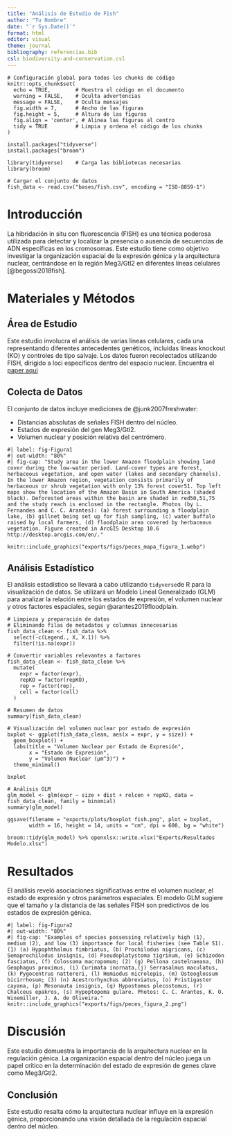 ```yaml
---
title: "Análisis de Estudio de Fish"
author: "Tu Nombre"
date: "`r Sys.Date()`"
format: html
editor: visual
theme: journal
bibliography: referencias.bib
csl: biodiversity-and-conservation.csl
---
```


```{r setup, include=FALSE}
# Configuración global para todos los chunks de código
knitr::opts_chunk$set(
  echo = TRUE,        # Muestra el código en el documento
  warning = FALSE,    # Oculta advertencias
  message = FALSE,    # Oculta mensajes
  fig.width = 7,      # Ancho de las figuras
  fig.height = 5,     # Altura de las figuras
  fig.align = 'center', # Alinea las figuras al centro
  tidy = TRUE         # Limpia y ordena el código de los chunks
)
```

```{r instalaciones no se ejecuta, echo=FALSE, eval=FALSE}
install.packages("tidyverse")
install.packages("broom")
```


```{r librerias, include=FALSE}
library(tidyverse)    # Carga las bibliotecas necesarias
library(broom)
```

```{r dataset, include=FALSE}
# Cargar el conjunto de datos
fish_data <- read.csv("bases/fish.csv", encoding = "ISO-8859-1")
```


# Introducción

La hibridación in situ con fluorescencia (FISH) es una técnica poderosa utilizada para detectar y localizar la presencia o ausencia de secuencias de ADN específicas en los cromosomas. Este estudio tiene como objetivo investigar la organización espacial de la expresión génica y la arquitectura nuclear, centrándose en la región Meg3/Gtl2 en diferentes líneas celulares [@begossi2018fish].

# Materiales y Métodos

## Área de Estudio

Este estudio involucra el análisis de varias líneas celulares, cada una representando diferentes antecedentes genéticos, incluidas líneas knockout (KO) y controles de tipo salvaje. Los datos fueron recolectados utilizando FISH, dirigido a loci específicos dentro del espacio nuclear. Encuentra el [paper aquí](https://www.nature.com/articles/s41598-019-52243-0)

## Colecta de Datos

El conjunto de datos incluye mediciones de @junk2007freshwater:
- Distancias absolutas de señales FISH dentro del núcleo.
- Estados de expresión del gen Meg3/Gtl2.
- Volumen nuclear y posición relativa del centrómero.

```{r, echo=FALSE, eval=TRUE}
#| label: fig-Figura1
#| out-width: "80%"
#| fig-cap: "Study area in the lower Amazon floodplain showing land cover during the low-water period. Land-cover types are forest, herbaceous vegetation, and open water (lakes and secondary channels). In the lower Amazon region, vegetation consists primarily of herbaceous or shrub vegetation with only 13% forest cover51. Top left maps show the location of the Amazon Basin in South America (shaded black). Deforested areas within the basin are shaded in red50,51,75 and the study reach is enclosed in the rectangle. Photos (by L. Fernandes and C. C. Arantes): (a) forest surrounding a floodplain lake, (b) gillnet being set up for fish sampling, (c) water buffalo raised by local farmers, (d) floodplain area covered by herbaceous vegetation. Figure created in ArcGIS Desktop 10.6 http://desktop.arcgis.com/en/."

knitr::include_graphics("exports/figs/peces_mapa_figura_1.webp")
```



## Análisis Estadístico

El análisis estadístico se llevará a cabo utilizando `tidyverse`de R para la visualización de datos. Se utilizará un Modelo Lineal Generalizado (GLM) para analizar la relación entre los estados de expresión, el volumen nuclear y otros factores espaciales, según @arantes2019floodplain.

```{r}
# Limpieza y preparación de datos
# Eliminando filas de metadatos y columnas innecesarias
fish_data_clean <- fish_data %>% 
  select(-c(Legend., X, X.1)) %>% 
  filter(!is.na(expr))

# Convertir variables relevantes a factores
fish_data_clean <- fish_data_clean %>%
  mutate(
    expr = factor(expr),
    repKO = factor(repKO),
    rep = factor(rep),
    cell = factor(cell)
  )

# Resumen de datos
summary(fish_data_clean)

# Visualización del volumen nuclear por estado de expresión
bxplot <- ggplot(fish_data_clean, aes(x = expr, y = size)) +
  geom_boxplot() +
  labs(title = "Volumen Nuclear por Estado de Expresión",
       x = "Estado de Expresión",
       y = "Volumen Nuclear (µm^3)") +
  theme_minimal()

bxplot

# Análisis GLM
glm_model <- glm(expr ~ size + dist + relcen + repKO, data = fish_data_clean, family = binomial)
summary(glm_model)

```

```{r exportar plots, include=FALSE}
ggsave(filename = "exports/plots/boxplot fish.png", plot = bxplot,
       width = 16, height = 14, units = "cm", dpi = 600, bg = "white")
```


```{r exportar tabla, include=FALSE}
broom::tidy(glm_model) %>% openxlsx::write.xlsx("Exports/Resultados Modelo.xlsx")
```

# Resultados

El análisis reveló asociaciones significativas entre el volumen nuclear, el estado de expresión y otros parámetros espaciales. El modelo GLM sugiere que el tamaño y la distancia de las señales FISH son predictivos de los estados de expresión génica.

```{r, echo=FALSE, eval=TRUE}
#| label: fig-Figura2
#| out-width: "80%"
#| fig-cap: "Examples of species possessing relatively high (1), medium (2), and low (3) importance for local fisheries (see Table S1). (1) (a) Hypophthalmus fimbriatus, (b) Prochilodus nigricans, (c) Semaprochilodus insignis, (d) Pseudoplatystoma tigrinum, (e) Schizodon fasciatus, (f) Colossoma macropomum; (2) (g) Pellona castelnaeana, (h) Geophagus proximus, (i) Curimata inornata,(j) Serrasalmus maculatus, (k) Pygocentrus nattereri, (l) Hemiodus microlepis, (m) Osteoglossum bicirrhosum; (3) (n) Acestrorhynchus abbreviatus, (o) Pristigaster cayana, (p) Mesonauta insignis, (q) Hypostomus plecostomus, (r) Chalceus epakros, (s) Hypoptopoma gulare. Photos: C. C. Arantes, K. O. Winemiller, J. A. de Oliveira."
knitr::include_graphics("exports/figs/peces_figura_2.png")
```



# Discusión
Este estudio demuestra la importancia de la arquitectura nuclear en la regulación génica. La organización espacial dentro del núcleo juega un papel crítico en la determinación del estado de expresión de genes clave como Meg3/Gtl2.

## Conclusión
Este estudio resalta cómo la arquitectura nuclear influye en la expresión génica, proporcionando una visión detallada de la regulación espacial dentro del núcleo.
